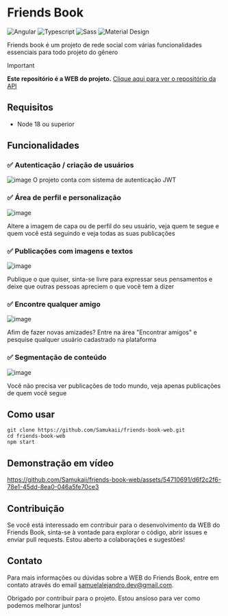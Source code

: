 # Friends Book
![Angular](https://img.shields.io/badge/Angular-DD0031?style=for-the-badge&logo=angular&logoColor=white)
![Typescript](https://img.shields.io/badge/TypeScript-007ACC?style=for-the-badge&logo=typescript&logoColor=white)
![Sass](https://img.shields.io/badge/Sass-CC6699?style=for-the-badge&logo=sass&logoColor=white)
![Material Design](https://img.shields.io/badge/material%20design-757575?style=for-the-badge&logo=material%20design&logoColor=white)

Friends book é um projeto de rede social com várias funcionalidades essenciais para todo projeto do gênero

> [!IMPORTANT]
>  **Este repositório é a WEB do projeto.** [Clique aqui para ver o repositório da API](https://github.com/Samukaii/friends-book-api)

## Requisitos
- Node 18 ou superior

## Funcionalidades
### ✅ Autenticação / criação de usuários
![image](https://github.com/Samukaii/friends-book-web/assets/54710691/b5258030-6404-4537-b5fb-1636c5e7f63d)
O projeto conta com sistema de autenticação JWT


### ✅ Área de perfil e personalização
![image](https://github.com/Samukaii/friends-book-web/assets/54710691/c8dd865a-a485-4054-bfa6-7d1f68c5aba8)

Altere a imagem de capa ou de perfil do seu usuário, veja quem te segue e quem você está seguindo e veja todas as suas publicações

### ✅ Publicações com imagens e textos
![image](https://github.com/Samukaii/friends-book-web/assets/54710691/f0cabebf-911e-48f4-afc6-d57d18b1f951)

Publique o que quiser, sinta-se livre para expressar seus pensamentos e deixe que outras pessoas apreciem o que você tem a dizer

### ✅ Encontre qualquer amigo
![image](https://github.com/Samukaii/friends-book-web/assets/54710691/21a62c91-52cb-4dc0-9765-ed0841dd62f0)

Afim de fazer novas amizades? Entre na área "Encontrar amigos" e pesquise qualquer usuário cadastrado na plataforma


### ✅ Segmentação de conteúdo
![image](https://github.com/Samukaii/friends-book-web/assets/54710691/1133bb36-add7-44ce-b9d4-619e7a4db01b)

Você não precisa ver publicações de todo mundo, veja apenas publicações de quem você segue

## Como usar
```shell
git clone https://github.com/Samukaii/friends-book-web.git
cd friends-book-web
npm start
```

## Demonstração em vídeo

https://github.com/Samukaii/friends-book-web/assets/54710691/d6f2c2f6-78e1-45dd-8ea0-046a5fe70ce3

## Contribuição

Se você está interessado em contribuir para o desenvolvimento da WEB do Friends Book, sinta-se à vontade para explorar o código, abrir issues e enviar pull requests. Estou aberto a colaborações e sugestões!

## Contato

Para mais informações ou dúvidas sobre a WEB do Friends Book, entre em contato através do email samuelalejandro.dev@gmail.com.

Obrigado por contribuir para o projeto. Estou ansioso para ver como podemos melhorar juntos!
